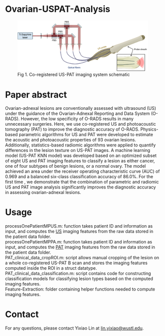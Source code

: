 # Ovarian-USPAT-Analysis
<figure>
  <img src="https://github.com/OpticalUltrasoundImaging/Ovarian-USPAT-Analysis/blob/main/System-schematic.png" alt="Imaging system">
  <figcaption>Fig 1. Co-registered US-PAT imaging system schematic</figcaption>
</figure>

# Paper abstract
Ovarian-adnexal lesions are conventionally assessed with ultrasound (US) under the guidance of the Ovarian-Adnexal Reporting and Data System (O-RADS). However, the low specificity of O-RADS results in many unnecessary surgeries. Here, we use co-registered US and photoacoustic tomography (PAT) to improve the diagnostic accuracy of O-RADS.  Physics-based parametric algorithms for US and PAT were developed to estimate the acoustic and photoacoustic properties of 93 ovarian lesions. Additionally, statistics-based radiomic algorithms were applied to quantify differences in the lesion texture on US-PAT images. A machine learning model (US-PAT KNN model) was developed based on an optimized subset of eight US and PAT imaging features to classify a lesion as either cancer, one of four subtypes of benign lesions, or a normal ovary. The model achieved an area under the receiver operating characteristic curve (AUC) of 0.969 and a balanced six-class classification accuracy of 86.0%. For the first time , we demonstrate that the combination of parametric and radiomic US and PAT image analysis significantly improves the diagnostic accuracy in assessing ovarian-adnexal lesions.

# Usage
processOnePatientMPUS.m:             function takes patient ID and information as input, and computes the <ins>US</ins> imaging features from the raw data stored in the patient data folder. <br />
processOnePatientMPPA.m:             function takes patient ID and information as input, and computes the <ins>PAT</ins> imaging features from the raw data stored in the patient data folder. <br />
PAT_clinical_data_cropROI.m: script  allows manual cropping of the lesion on a whole co-registered US-PAT B scan and stores the imaging features computed inside the ROI in a struct datatype. <br />
PAT_clinical_data_classification.m:  script contains code for constructing classification models for classifying lesion types based on the computed imaging features. <br />
Feature-Extraction:                  folder containing helper functions needed to compute imaging features.

# Contact
For any questions, please contact Yixiao Lin at lin.yixiao@wustl.edu.
